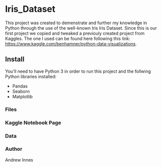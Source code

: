 # Iris_Dataset

This project was created to demenstrate and further my knowledge in Python through the use of the well-known Iris
Iris Dataset.  Since this is our first project we copied and tweaked a previouly created project from Kaggles.
The one I used can be found here following this link: https://www.kaggle.com/benhamner/python-data-visualizations.

## Install

You'll need to have Python 3 in order to run this project and the follwing Python libraries installed:
* Pandas
* Seaborn
* Matplotlib

### Files

### Kaggle Notebook Page

### Data

### Author
Andrew Innes
